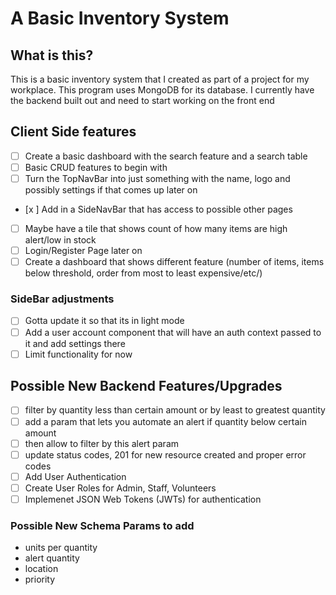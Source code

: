 # A Basic Inventory System

## What is this?

This is a basic inventory system that I created as part of a project for my workplace.
This program uses MongoDB for its database. I currently have the backend built out and need to start working on the front end

## Client Side features

- [ ] Create a basic dashboard with the search feature and a search table
- [ ] Basic CRUD features to begin with
- [ ] Turn the TopNavBar into just something with the name, logo and possibly settings if that comes up later on
- [x ] Add in a SideNavBar that has access to possible other pages
- [ ] Maybe have a tile that shows count of how many items are high alert/low in stock
- [ ] Login/Register Page later on
- [ ] Create a dashboard that shows different feature (number of items, items below threshold, order from most to least expensive/etc/)

### SideBar adjustments

- [ ] Gotta update it so that its in light mode
- [ ] Add a user account component that will have an auth context passed to it and add settings there
- [ ] Limit functionality for now

## Possible New Backend Features/Upgrades

- [ ] filter by quantity less than certain amount or by least to greatest quantity
- [ ] add a param that lets you automate an alert if quantity below certain amount
- [ ] then allow to filter by this alert param
- [ ] update status codes, 201 for new resource created and proper error codes
- [ ] Add User Authentication
- [ ] Create User Roles for Admin, Staff, Volunteers
- [ ] Implemenet JSON Web Tokens (JWTs) for authentication

### Possible New Schema Params to add

- units per quantity
- alert quantity
- location
- priority
